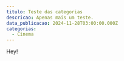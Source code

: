```yaml
---
titulo: Teste das categorias
descricao: Apenas mais um teste.
data_publicacao: 2024-11-28T03:00:00.000Z
categorias:
  - Cinema
---
```


Hey!
